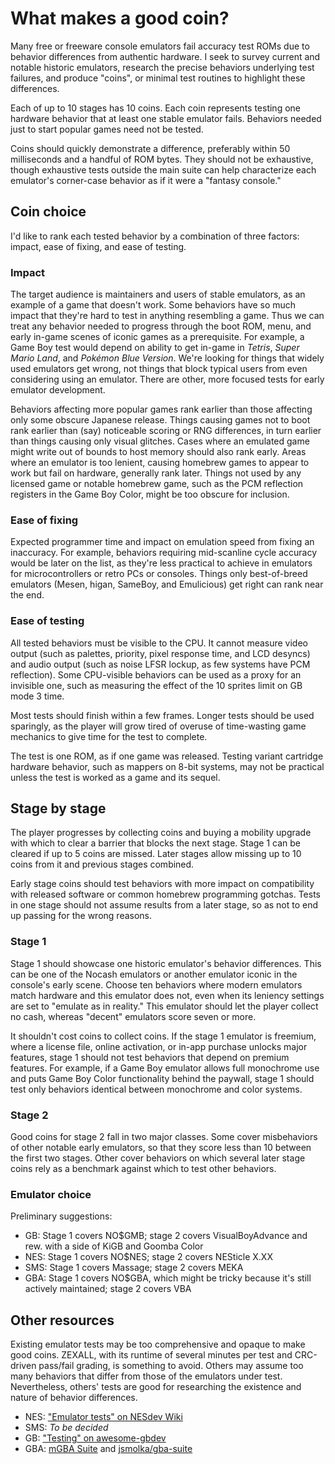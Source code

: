 What makes a good coin?
=======================

Many free or freeware console emulators fail accuracy test ROMs
due to behavior differences from authentic hardware.  I seek
to survey current and notable historic emulators, research the
precise behaviors underlying test failures, and produce "coins",
or minimal test routines to highlight these differences.

Each of up to 10 stages has 10 coins.  Each coin represents testing
one hardware behavior that at least one stable emulator fails.
Behaviors needed just to start popular games need not be tested.

Coins should quickly demonstrate a difference, preferably within
50 milliseconds and a handful of ROM bytes.  They should not be
exhaustive, though exhaustive tests outside the main suite can help
characterize each emulator's corner-case behavior as if it were a
"fantasy console."

Coin choice
-----------
I'd like to rank each tested behavior by a combination of three
factors: impact, ease of fixing, and ease of testing.

### Impact

The target audience is maintainers and users of stable emulators, as
an example of a game that doesn't work. Some behaviors have so much
impact that they're hard to test in anything resembling a game. Thus
we can treat any behavior needed to progress through the boot ROM,
menu, and early in-game scenes of iconic games as a prerequisite.
For example, a Game Boy test would depend on ability to get in-game
in _Tetris_, _Super Mario Land_, and _Pokémon Blue Version_. We're
looking for things that widely used emulators get wrong, not things
that block typical users from even considering using an emulator.
There are other, more focused tests for early emulator development. 

Behaviors affecting more popular games rank earlier than those
affecting only some obscure Japanese release.  Things causing
games not to boot rank earlier than (say) noticeable scoring or
RNG differences, in turn earlier than things causing only visual
glitches.  Cases where an emulated game might write out of bounds
to host memory should also rank early. Areas where an emulator is
too lenient, causing homebrew games to appear to work but fail on
hardware, generally rank later.  Things not used by any licensed
game or notable homebrew game, such as the PCM reflection registers
in the Game Boy Color, might be too obscure for inclusion.

### Ease of fixing

Expected programmer time and impact on emulation speed from fixing
an inaccuracy.  For example, behaviors requiring mid-scanline cycle
accuracy would be later on the list, as they're less practical to
achieve in emulators for microcontrollers or retro PCs or consoles.
Things only best-of-breed emulators (Mesen, higan, SameBoy, and
Emulicious) get right can rank near the end.

### Ease of testing

All tested behaviors must be visible to the CPU.  It cannot measure
video output (such as palettes, priority, pixel response time, and
LCD desyncs) and audio output (such as noise LFSR lockup, as few
systems have PCM reflection).  Some CPU-visible behaviors can be
used as a proxy for an invisible one, such as measuring the effect
of the 10 sprites limit on GB mode 3 time.

Most tests should finish within a few frames.  Longer tests should
be used sparingly, as the player will grow tired of overuse of
time-wasting game mechanics to give time for the test to complete.

The test is one ROM, as if one game was released.  Testing variant
cartridge hardware behavior, such as mappers on 8-bit systems, may
not be practical unless the test is worked as a game and its sequel.

Stage by stage
--------------
The player progresses by collecting coins and buying a mobility
upgrade with which to clear a barrier that blocks the next stage.
Stage 1 can be cleared if up to 5 coins are missed.  Later stages
allow missing up to 10 coins from it and previous stages combined.

Early stage coins should test behaviors with more impact on
compatibility with released software or common homebrew programming
gotchas.  Tests in one stage should not assume results from a later
stage, so as not to end up passing for the wrong reasons.

### Stage 1

Stage 1 should showcase one historic emulator's behavior differences.
This can be one of the Nocash emulators or another emulator iconic
in the console's early scene.  Choose ten behaviors where modern
emulators match hardware and this emulator does not, even when its
leniency settings are set to "emulate as in reality."  This emulator
should let the player collect no cash, whereas "decent" emulators
score seven or more.

It shouldn't cost coins to collect coins.  If the stage 1 emulator is
freemium, where a license file, online activation, or in-app purchase
unlocks major features, stage 1 should not test behaviors that depend
on premium features.  For example, if a Game Boy emulator allows
full monochrome use and puts Game Boy Color functionality behind
the paywall, stage 1 should test only behaviors identical between
monochrome and color systems.

### Stage 2

Good coins for stage 2 fall in two major classes.  Some cover
misbehaviors of other notable early emulators, so that they score
less than 10 between the first two stages.  Other cover behaviors
on which several later stage coins rely as a benchmark against
which to test other behaviors.

### Emulator choice

Preliminary suggestions:

- GB: Stage 1 covers NO$GMB; stage 2 covers VisualBoyAdvance and rew. with a side of KiGB and Goomba Color
- NES: Stage 1 covers NO$NES; stage 2 covers NESticle X.XX
- SMS: Stage 1 covers Massage; stage 2 covers MEKA
- GBA: Stage 1 covers NO$GBA, which might be tricky because it's still actively maintained; stage 2 covers VBA

Other resources
---------------
Existing emulator tests may be too comprehensive and opaque to make
good coins.  ZEXALL, with its runtime of several minutes per test
and CRC-driven pass/fail grading, is something to avoid.  Others may
assume too many behaviors that differ from those of the emulators
under test.  Nevertheless, others' tests are good for researching
the existence and nature of behavior differences.

- NES: ["Emulator tests" on NESdev Wiki](https://wiki.nesdev.com/w/index.php/Emulator_tests)
- SMS: _To be decided_
- GB: ["Testing" on awesome-gbdev](https://gbdev.io/list.html#testing)
- GBA: [mGBA Suite](https://github.com/mgba-emu/suite) and [jsmolka/gba-suite](https://github.com/jsmolka/gba-suite)

